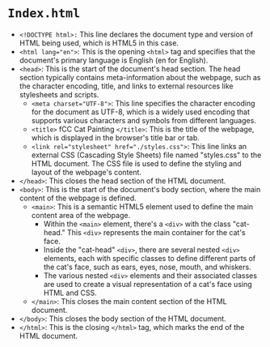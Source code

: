 <h1><code>Index.html</code></h1>
<ul>
  <li><code>&lt;!DOCTYPE html&gt;:</code> This line declares the document type and version of HTML being used, which is HTML5 in this case.</li>
  <li><code>&lt;html lang="en"&gt;</code>: This is the opening <code>&lt;html&gt;</code> tag and specifies that the document's primary language is English (en for English).</li>
  <li><code>&lt;head&gt;</code>: This is the start of the document's head section. The head section typically contains meta-information about the webpage, such as the character encoding, title, and links to external resources like stylesheets and scripts.
    <ul>
      <li><code>&lt;meta charset="UTF-8"&gt;</code>: This line specifies the character encoding for the document as UTF-8, which is a widely used encoding that supports various characters and symbols from different languages.</li>
      <li><code>&lt;title&gt;</code> fCC Cat Painting <code>&lt;/title&gt;</code>: This is the title of the webpage, which is displayed in the browser's title bar or tab.</li>
      <li><code>&lt;link rel="stylesheet" href="./styles.css"&gt;</code>: This line links an external CSS (Cascading Style Sheets) file named "styles.css" to the HTML document. The CSS file is used to define the styling and layout of the webpage's content.</li>
    </ul>
  </li>
  <li><code>&lt;/head&gt;</code>: This closes the head section of the HTML document.</li>
  <li><code>&lt;body&gt;</code>: This is the start of the document's body section, where the main content of the webpage is defined.
    <ul>
      <li><code>&lt;main&gt;</code>: This is a semantic HTML5 element used to define the main content area of the webpage.
        <ul>
          <li>Within the <code>&lt;main&gt;</code> element, there's a <code>&lt;div&gt;</code> with the class "cat-head." This <code>&lt;div&gt;</code> represents the main container for the cat's face.</li>
          <li>Inside the "cat-head" <code>&lt;div&gt;</code>, there are several nested <code>&lt;div&gt;</code> elements, each with specific classes to define different parts of the cat's face, such as ears, eyes, nose, mouth, and whiskers.</li>
          <li>The various nested <code>&lt;div&gt;</code> elements and their associated classes are used to create a visual representation of a cat's face using HTML and CSS.</li>
        </ul>
      </li>
      <li><code>&lt;/main&gt;</code>: This closes the main content section of the HTML document.</li>
    </ul>
  </li>
  <li><code>&lt;/body&gt;</code>: This closes the body section of the HTML document.</li>
  <li><code>&lt;/html&gt;</code>: This is the closing <code>&lt;/html&gt;</code> tag, which marks the end of the HTML document.</li>
</ul>
